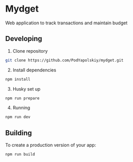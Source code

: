 # Mydget

Web application to track transactions and maintain budget

## Developing

1. Clone repository

```bash
git clone https://github.com/PodYapolskiy/mydget.git
```

2. Install dependencies

```bash
npm install
```

3. Husky set up

```bash
npm run prepare
```

4. Running

```bash
npm run dev
```

## Building

To create a production version of your app:

```bash
npm run build
```
